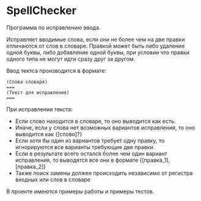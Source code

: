 # SpellChecker

Программа по исправлению ввода.

Исправляет вводимые слова, если они не более чем на две правки отличаются от слов в словаре. Правкой может быть либо удаление одной буквы, либо добавление одной буквы, при условии что правки одного типа не могут идти сразу друг за другом.

Ввод тектса производится в формате:
```
(Слова словаря)
===
(Текст для исправления)
===
```

При исправлении текста:
* Если слово находится в словаре, то оно выводится как есть.
* Иначе, если у слова нет возможных вариантов исправления, то оно выводится как {[слово]?}
* Если хотя бы один из вариантов требует одну правку, то игнорируются все варианты требующие две правки.
* Если в результате всего остался более чем один вариант исправления, то выводятся все они в формате {[правка_1], [правка_2]}
* Также поиск замены должен происходить независимо от регистра входных или слов в словаре

В проекте имеются примеры работы и примеры тестов.
